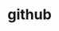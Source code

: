 ---
layout: home

title: github
titleTemplate: 明日盈盈的博客

hero:
  name: 明日盈盈的博客
  text: </dev>
  tagline: Make each day count, Make learning a habit.
  actions:
    - theme: brand
      text: 快速开始
      link: /guide/
    - theme: alt
      text: 在 Gitee 上查看
      link: https://gitee.com/

features:
  - icon: ⚡️
    title: vite + vue3
    details: 两岸猿声啼不住，轻舟已过万重山
  - icon: 🖖
    title: 知新
    details: 好记性不如烂笔头
  - icon: 🛠️
    title: 温故
    details: 书读百遍其义自见
---